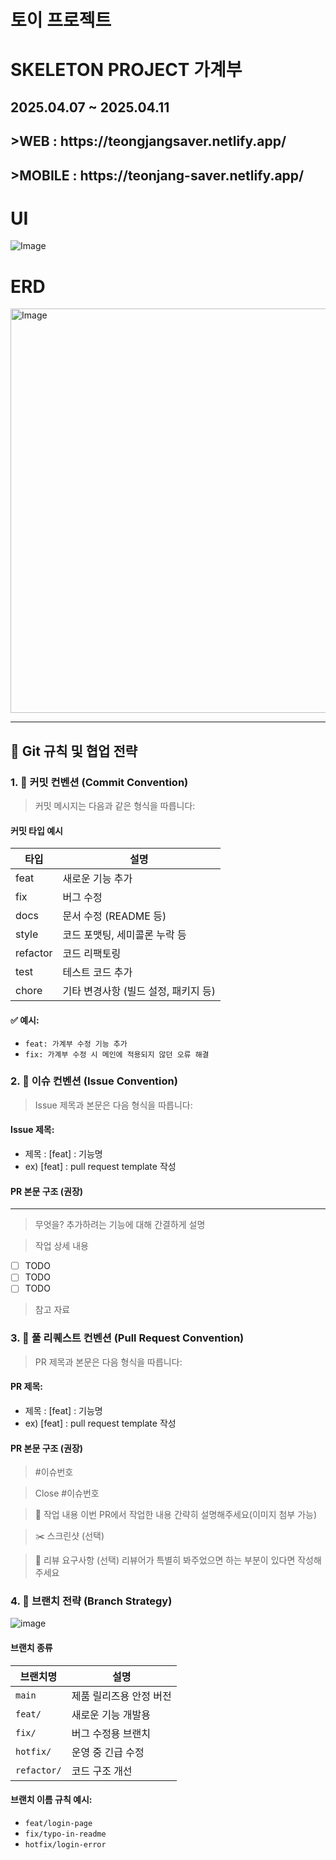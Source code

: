 # 토이 프로젝트

# SKELETON PROJECT 가계부
<h2>2025.04.07 ~ 2025.04.11</h2>
<h2>>WEB : https://teongjangsaver.netlify.app/</h2>
<h2>>MOBILE : https://teonjang-saver.netlify.app/</h2>

# UI
![Image](https://github.com/user-attachments/assets/3106a8b7-c9fd-420e-9c99-accd6860966c)

# ERD
<img width="647" alt="Image" src="https://github.com/user-attachments/assets/3eb6b5e3-8ecf-4b59-a402-82c2d995efcb" />

<hr />

## 🧾 Git 규칙 및 협업 전략

### 1. 📌 커밋 컨벤션 (Commit Convention)

> 커밋 메시지는 다음과 같은 형식을 따릅니다:

#### 커밋 타입 예시
| 타입 | 설명 |
|------|------|
| feat | 새로운 기능 추가 |
| fix | 버그 수정 |
| docs | 문서 수정 (README 등) |
| style | 코드 포맷팅, 세미콜론 누락 등 |
| refactor | 코드 리팩토링 |
| test | 테스트 코드 추가 |
| chore | 기타 변경사항 (빌드 설정, 패키지 등) |

#### ✅ 예시:

- `feat: 가계부 수정 기능 추가`
- `fix: 가계부 수정 시 메인에 적용되지 않던 오류 해결`



### 2. 🐬 이슈 컨벤션 (Issue Convention)

> Issue 제목과 본문은 다음 형식을 따릅니다:

#### Issue 제목:
- 제목 : [feat] : 기능명
- ex) [feat] : pull request template 작성

#### PR 본문 구조 (권장)
---

> 무엇을?
> 추가하려는 기능에 대해 간결하게 설명

> 작업 상세 내용

- [ ] TODO
- [ ] TODO
- [ ] TODO

> 참고 자료



### 3. 🚀 풀 리퀘스트 컨벤션 (Pull Request Convention)

> PR 제목과 본문은 다음 형식을 따릅니다:

#### PR 제목:
- 제목 : [feat] : 기능명
- ex) [feat] : pull request template 작성

#### PR 본문 구조 (권장)
> #이슈번호

> Close #이슈번호
 
> 📑 작업 내용
> 이번 PR에서 작업한 내용 간략히 설명해주세요(이미지 첨부 가능)

> ✂️ 스크린샷 (선택)
>

> 💭 리뷰 요구사항 (선택)
> 리뷰어가 특별히 봐주었으면 하는 부분이 있다면 작성해주세요




### 4. 🌿 브랜치 전략 (Branch Strategy)
![image](https://github.com/user-attachments/assets/bbaaa52d-83a9-4451-88c2-cfdad7de0d23)

#### 브랜치 종류
| 브랜치명 | 설명 |
|----------|------|
| `main` | 제품 릴리즈용 안정 버전 |
| `feat/` | 새로운 기능 개발용 |
| `fix/` | 버그 수정용 브랜치 |
| `hotfix/` | 운영 중 긴급 수정 |
| `refactor/` | 코드 구조 개선 |

#### 브랜치 이름 규칙 예시:
- `feat/login-page`
- `fix/typo-in-readme`
- `hotfix/login-error`
